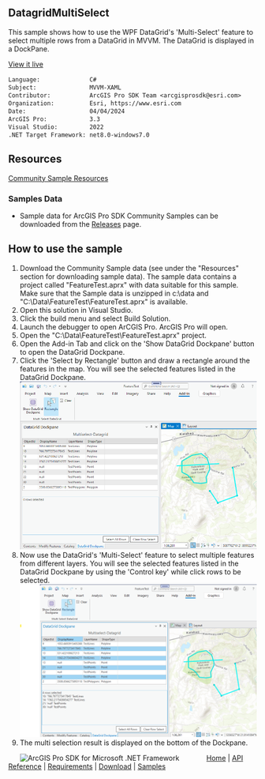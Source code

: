 ## DatagridMultiSelect

<!-- TODO: Write a brief abstract explaining this sample -->
This sample shows how to use the WPF DataGrid's 'Multi-Select' feature to select multiple rows from a DataGrid in MVVM.  The DataGrid is displayed in a DockPane.  
  


<a href="https://pro.arcgis.com/en/pro-app/sdk/" target="_blank">View it live</a>

<!-- TODO: Fill this section below with metadata about this sample-->
```
Language:              C#
Subject:               MVVM-XAML
Contributor:           ArcGIS Pro SDK Team <arcgisprosdk@esri.com>
Organization:          Esri, https://www.esri.com
Date:                  04/04/2024
ArcGIS Pro:            3.3
Visual Studio:         2022
.NET Target Framework: net8.0-windows7.0
```

## Resources

[Community Sample Resources](https://github.com/Esri/arcgis-pro-sdk-community-samples#resources)

### Samples Data

* Sample data for ArcGIS Pro SDK Community Samples can be downloaded from the [Releases](https://github.com/Esri/arcgis-pro-sdk-community-samples/releases) page.  

## How to use the sample
<!-- TODO: Explain how this sample can be used. To use images in this section, create the image file in your sample project's screenshots folder. Use relative url to link to this image using this syntax: ![My sample Image](FacePage/SampleImage.png) -->
1. Download the Community Sample data (see under the "Resources" section for downloading sample data).  The sample data contains a project called "FeatureTest.aprx" with data suitable for this sample.  Make sure that the Sample data is unzipped in c:\data and "C:\Data\FeatureTest\FeatureTest.aprx" is available.
2. Open this solution in Visual Studio.  
3. Click the build menu and select Build Solution.  
4. Launch the debugger to open ArCGIS Pro. ArcGIS Pro will open.    
5. Open the "C:\Data\FeatureTest\FeatureTest.aprx" project.  
6. Open the Add-in Tab and click on the 'Show DataGrid Dockpane' button to open the DataGrid Dockpane.  
7. Click the 'Select by Rectangle' button and draw a rectangle around the features in the map.  You will see the selected features listed in the DataGrid Dockpane.  
![UI](Screenshots/Screenshot1.png)  
8. Now use the DataGrid's 'Multi-Select' feature to select multiple features from different layers.  You will see the selected features listed in the DataGrid Dockpane by using the 'Control key' while click rows to be selected.  
![UI](Screenshots/Screenshot2.png)  
9. The multi selection result is displayed on the bottom of the Dockpane.  
  

<!-- End -->

&nbsp;&nbsp;&nbsp;&nbsp;&nbsp;&nbsp;<img src="https://esri.github.io/arcgis-pro-sdk/images/ArcGISPro.png"  alt="ArcGIS Pro SDK for Microsoft .NET Framework" height = "20" width = "20" align="top"  >
&nbsp;&nbsp;&nbsp;&nbsp;&nbsp;&nbsp;&nbsp;&nbsp;&nbsp;&nbsp;&nbsp;&nbsp;
[Home](https://github.com/Esri/arcgis-pro-sdk/wiki) | <a href="https://pro.arcgis.com/en/pro-app/latest/sdk/api-reference" target="_blank">API Reference</a> | [Requirements](https://github.com/Esri/arcgis-pro-sdk/wiki#requirements) | [Download](https://github.com/Esri/arcgis-pro-sdk/wiki#installing-arcgis-pro-sdk-for-net) | <a href="https://github.com/esri/arcgis-pro-sdk-community-samples" target="_blank">Samples</a>
